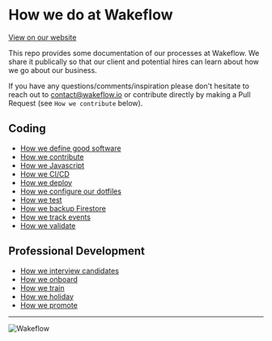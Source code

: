 # How we do at Wakeflow

[View on our website](https://wakeflow.github.io/how-we-do/)

This repo provides some documentation of our processes at Wakeflow. We share it publically so that our client and potential hires can learn about how we go about our business.

If you have any questions/comments/inspiration please don't hesitate to reach out to contact@wakeflow.io or contribute directly by making a Pull Request (see `How we contribute` below).

## Coding

- [How we define good software](/docs/good_software.md)
- [How we contribute](/docs/contributing.md)
- [How we Javascript](/docs/javascript.md)
- [How we CI/CD](/docs/cicd.md)
- [How we deploy](/docs/deploying.md)
- [How we configure our dotfiles](/docs/dotfiles.md)
- [How we test](/docs/testing.md)
- [How we backup Firestore](/docs/firestore_backups.md)
- [How we track events](/docs/event_tracking.md)
- [How we validate](/docs/validation.md)

## Professional Development

- [How we interview candidates](/docs/interview.md)
- [How we onboard](/docs/onboard.md)
- [How we train](/docs/trainingMaterials.md)
- [How we holiday](/docs/holidays.md)
- [How we promote](/docs/progression.md)

---

![Wakeflow](/docs/images/wakeflowlogo.png)
